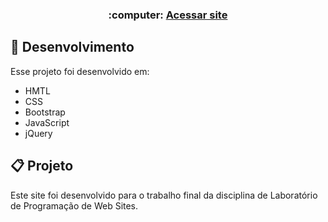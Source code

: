 <h3 align="center">:computer: <a href="https://brunogrm.github.io/website" target="_blank">Acessar site</a></h3>
 
## :rocket: Desenvolvimento

Esse projeto foi desenvolvido em:

- HMTL
- CSS
- Bootstrap
- JavaScript
- jQuery

## :clipboard: Projeto

Este site foi desenvolvido para o trabalho final da disciplina de Laboratório de Programação de Web Sites.
